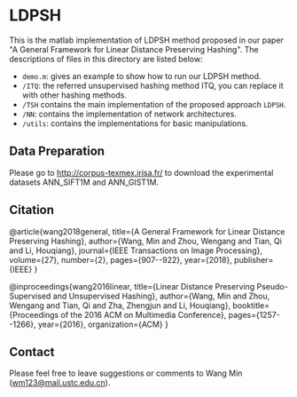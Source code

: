 # LDPSH
This is the matlab implementation of LDPSH method proposed in our paper "A General Framework for Linear Distance Preserving Hashing". The descriptions of files in this directory are listed below:

- `demo.m`: gives an example to show how to run our LDPSH method.
- `/ITQ`: the referred unsupervised hashing method ITQ, you can replace it with other hashing methods.
- `/TSH` contains the main implementation of the proposed approach `LDPSH`.
- `/NN`: contains the implementation of network architectures.
- `/utils`: contains the implementations for basic manipulations.

Data Preparation
---------------
Please go to http://corpus-texmex.irisa.fr/ to download the experimental datasets ANN_SIFT1M and ANN_GIST1M.

Citation
---------------

@article{wang2018general,
title={A General Framework for Linear Distance Preserving Hashing},
author={Wang, Min and Zhou, Wengang and Tian, Qi and Li, Houqiang},
journal={IEEE Transactions on Image Processing},
volume={27},
number={2},
pages={907--922},
year={2018},
publisher={IEEE}
}

@inproceedings{wang2016linear,
  title={Linear Distance Preserving Pseudo-Supervised and Unsupervised Hashing},
  author={Wang, Min and Zhou, Wengang and Tian, Qi and Zha, Zhengjun and Li, Houqiang},
  booktitle={Proceedings of the 2016 ACM on Multimedia Conference},
  pages={1257--1266},
  year={2016},
  organization={ACM}
}

Contact
---------------
Please feel free to leave suggestions or comments to Wang Min (wm123@mail.ustc.edu.cn).

